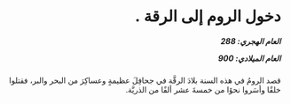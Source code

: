 <h1 dir="rtl">دخول الروم إلى الرقة .</h1>

<h5 dir="rtl">العام الهجري:  288

العام الميلادي: 900

</h5>

<p dir="rtl">قصد الرومُ في هذه السنة بلادَ الرقَّة في جحافِلَ عظيمةٍ وعساكِرَ من البحر والبر، فقتلوا خلقًا وأسَروا نحوًا من خمسةَ عشر ألفًا من الذريَّة.</p></br>
